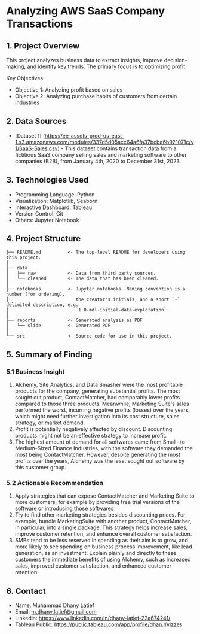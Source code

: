 <h1> Analyzing AWS SaaS Company Transactions </h1>

## 1. Project Overview
This project analyzes business data to extract insights, improve decision-making, and identify key trends. The primary focus is to optimizing profit.

Key Objectives:
- Objective 1: Analyzing profit based on sales
- Objective 2: Analyzing purchase habits of customers from certain industries

## 2. Data Sources
- [Dataset 1] (https://ee-assets-prod-us-east-1.s3.amazonaws.com/modules/337d5d05acc64a6fa37bcba6b921071c/v1/SaaS-Sales.csv) - This dataset contains transaction data from a fictitious SaaS company selling sales and marketing software to other companies (B2B), from January 4th, 2020 to December 31st, 2023.

## 3. Technologies Used
- Programming Language: Python
- Visualization: Matplotlib, Seaborn
- Interactive Dashboard: Tableau
- Version Control: Git
- Others: Jupyter Notebook

## 4. Project Structure

```
├── README.md          <- The top-level README for developers using this project.
|
├── data
│   ├── raw            <- Data from third party sources.
│   └── cleaned        <- The data that has been cleaned.
│
├── notebooks          <- Jupyter notebooks. Naming convention is a number (for ordering),
│                         the creator's initials, and a short `-` delimited description, e.g.
│                         `1.0-mdl-initial-data-exploration`.
│
├── reports            <- Generated analysis as PDF 
│   └── slide          <- Generated PDF
│
└── src                <- Source code for use in this project.

```

## 5. Summary of Finding
### 5.1 Business Insight
1. Alchemy, Site Analytics, and Data Smasher were the most profitable products for the company, generating substantial profits. The most sought out product, ContactMatcher, had comparably lower profits compared to those three products. Meanwhile, Marketing Suite's sales performed the worst, incurring negative profits (losses) over the years, which might need further investigation into its cost structure, sales strategy, or market demand.
2. Profit is potentially negatively affected by discount. Discounting products might not be an effective strategy to increase profit.
3. The highest amount of demand for all softwares came from Small- to Medium-Sized Finance Industries, with the software they demanded the most being ContactMatcher. However, despite generating the most profits over the years, Alchemy was the least sought out software by this customer group.
### 5.2 Actionable Recommendation
1. Apply strategies that can expose ContactMatcher and Marketing Suite to more customers, for example by providing free trial versions of the software or introducing those softwares
2. Try to find other marketing strategies besides discounting prices. For example, bundle MarketingSuite with another product, ContactMatcher, in particular, into a single package. This strategy helps increase sales, improve customer retention, and enhance overall customer satisfaction.
3. SMBs tend to be less reserved in spending as their aim is to grow, and more likely to see spending on business process improvement, like lead generation, as an investment. Explain plainly and directly to these customers the immediate benefits of using Alchemy, such as increased sales, improved customer satisfaction, and enhanced customer retention.

## 6. Contact
- Name: Muhammad Dhany Latief
- Email: m.dhany.latief@gmail.com
- Linkedin: https://www.linkedin.com/in/dhany-latief-22a674241/
- Tableau Public: https://public.tableau.com/app/profile/dhan.l/vizzes